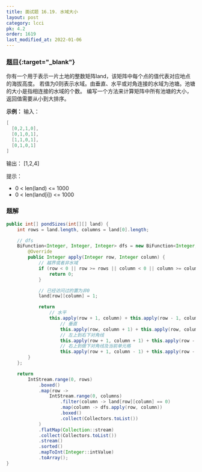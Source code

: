 ```yaml
---
title: 面试题 16.19. 水域大小
layout: post
category: lcci
pk: 4.2
order: 1619
last_modified_at: 2022-01-06
---
```


### [题目](https://leetcode-cn.com/pond-sizes-lcci/){:target="_blank"}

你有一个用于表示一片土地的整数矩阵land，该矩阵中每个点的值代表对应地点的海拔高度。
若值为0则表示水域。由垂直、水平或对角连接的水域为池塘。池塘的大小是指相连接的水域的个数。
编写一个方法来计算矩阵中所有池塘的大小，返回值需要从小到大排序。

**示例：**
输入：

```java
[
  [0,2,1,0],
  [0,1,0,1],
  [1,1,0,1],
  [0,1,0,1]
]
```

输出： [1,2,4]

提示：
- 0 < len(land) <= 1000
- 0 < len(land[i]) <= 1000

### 题解

```java
public int[] pondSizes(int[][] land) {
    int rows = land.length, columns = land[0].length;

    // dfs
    BiFunction<Integer, Integer, Integer> dfs = new BiFunction<Integer, Integer, Integer>() {
        @Override
        public Integer apply(Integer row, Integer column) {
            // 越界或者非水域
            if (row < 0 || row >= rows || column < 0 || column >= columns || land[row][column] != 0) {
                return 0;
            }

            // 已经访问过的置为非0
            land[row][column] = 1;

            return
                // 水平
                this.apply(row + 1, column) + this.apply(row - 1, column) +
                    // 垂直
                    this.apply(row, column + 1) + this.apply(row, column - 1) +
                    // 左上到右下对角线
                    this.apply(row + 1, column + 1) + this.apply(row - 1, column - 1) +
                    // 右上到做下对角线及当前单元格
                    this.apply(row + 1, column - 1) + this.apply(row - 1, column + 1) + 1;
        }
    };

    return
        IntStream.range(0, rows)
            .boxed()
            .map(row ->
                IntStream.range(0, columns)
                    .filter(column -> land[row][column] == 0)
                    .map(column -> dfs.apply(row, column))
                    .boxed()
                    .collect(Collectors.toList())
            )
            .flatMap(Collection::stream)
            .collect(Collectors.toList())
            .stream()
            .sorted()
            .mapToInt(Integer::intValue)
            .toArray();
}
```